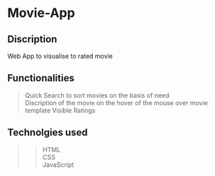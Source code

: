# Movie-App  
## Discription
Web App to visualise to rated movie

## Functionalities
> Quick Search to sort movies on the basis of need  
> Discription of the movie on the hover of the mouse over movie template
> Visible Ratings

## Technolgies used
>> HTML  
>> CSS  
>> JavaScript
